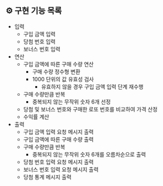 ## ⚙️ 구현 기능 목록

- 입력
  - 구입 금액 입력
  - 당첨 번호 입력
  - 보너스 번호 입력
- 연산
  - 구입 금액에 따른 구매 수량 연산
    - 구매 수량 정수형 변환
    - 1000 단위의 값 유효성 검사
      - 유효하지 않을 경우 구입 금액 입력 단계 재수행
  - 구매 수량만큼 반복
    - 중복되지 않는 무작위 숫자 6개 선정
  - 당첨 및 보너스 번호와 구매한 로또 번호를 비교하여 가격 산정
  - 수익률 계산
- 출력
  - 구입 금액 입력 요청 메시지 출력
  - 구입 금액에 따른 구매 수량 출력
  - 구매 수량만큼 반복
    - 중복되지 않는 무작위 숫자 6개를 오름차순으로 출력
  - 당첨 번호 입력 요청 메시지 출력
  - 보너스 번호 입력 요청 메시지 출력
  - 당첨 통계 메시지 출력